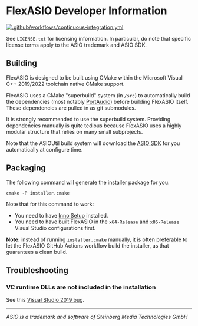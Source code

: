# FlexASIO Developer Information

[![.github/workflows/continuous-integration.yml](https://github.com/dechamps/FlexASIO/actions/workflows/continuous-integration.yml/badge.svg)](https://github.com/dechamps/FlexASIO/actions/workflows/continuous-integration.yml)

See `LICENSE.txt` for licensing information. In particular, do note that
specific license terms apply to the ASIO trademark and ASIO SDK.

## Building

FlexASIO is designed to be built using CMake within the Microsoft Visual C++
2019/2022 toolchain native CMake support.

FlexASIO uses a CMake "superbuild" system (in `/src`) to automatically build the
dependencies (most notably [PortAudio][]) before building FlexASIO itself. These
dependencies are pulled in as git submodules.

It is strongly recommended to use the superbuild system. Providing dependencies
manually is quite tedious because FlexASIO uses a highly modular structure that
relies on many small subprojects.

Note that the ASIOUtil build system will download the [ASIO SDK][] for you
automatically at configure time.

## Packaging

The following command will generate the installer package for you:

```
cmake -P installer.cmake
```

Note that for this command to work:

 -  You need to have [Inno Setup][] installed.
 -  You need to have built FlexASIO in the `x64-Release` and `x86-Release`
    Visual Studio configurations first.

**Note:** instead of running `installer.cmake` manually, it is often preferable
to let the FlexASIO GitHub Actions workflow build the installer, as that
guarantees a clean build.

## Troubleshooting

### VC runtime DLLs are not included in the installation

See this [Visual Studio 2019 bug][InstallRequiredSystemLibraries].

---

*ASIO is a trademark and software of Steinberg Media Technologies GmbH*

[ASIO SDK]: http://www.steinberg.net/en/company/developer.html
[Inno Setup]: http://www.jrsoftware.org/isdl.php
[InstallRequiredSystemLibraries]: https://developercommunity.visualstudio.com/content/problem/618084/cmake-installrequiredsystemlibraries-broken-in-lat.html
[PortAudio]: http://www.portaudio.com/
[tinytoml]: https://github.com/mayah/tinytoml
